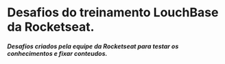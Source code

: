 # Desafios do treinamento LouchBase da **Rocketseat**.

##### Desafios criados pela equipe da **Rocketseat** para testar os conhecimentos e fixar conteudos.